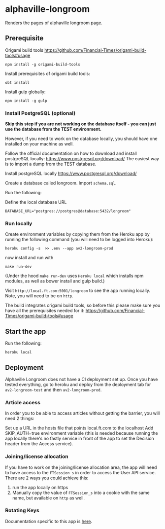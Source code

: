 # alphaville-longroom

Renders the pages of alphaville longroom page.

## Prerequisite
Origami build tools https://github.com/Financial-Times/origami-build-tools#usage

```
npm install -g origami-build-tools
```

Install prerequisites of origami build tools:

```
obt install
```

Install gulp globally:

```
npm install -g gulp
```

### Install PostgreSQL (optional)

**Skip this step if you are not working on the database itself - you can just use the database from the TEST environment.**

However, if you need to work on the database locally, you should have one installed on your machine as well.

Follow the official documentation on how to download and install postgreSQL locally: https://www.postgresql.org/download/
The easiest way is to import a dump from the TEST database.

Install postgreSQL locally
https://www.postgresql.org/download/

Create a database called longroom.
Import `schema.sql`.

Run the following:

Define the local database URL 

```
DATABASE_URL="postgres://postgres@database:5432/longroom"
```

### Run locally

Create environment variables by copying them from the Heroku app by running the following command (you will need to be logged into Heroku):

```
heroku config -s  >> .env --app av2-longroom-prod
```
now install and run with

```
make run-dev
```

(Under the hood `make run-dev` uses `Heroku local` which installs npm modules, as well as bower install and gulp build.)

Visit `http://local.ft.com:5001/longroom` to see the app running locally. Note, you will need to be on `http`. 

The build integrates origami build tools, so before this please make sure you have all the prerequisites needed for it: https://github.com/Financial-Times/origami-build-tools#usage



## Start the app

Run the following:

```
heroku local
```

## Deployment

Alphaville Longroom does not have a CI deployment set up. Once you have tested everything, go to heroku and deploy from the deployment tab for `av2-longroom-test` and then `av2-longroom-prod`.

### Article access

In order you to be able to access articles without getting the barrier, you will need 2 things:

Set up a URL in the hosts file that points local.ft.com to the localhost
Add SKIP_AUTH=true environment variable (this is needed because running the app locally there's no fastly service in front of the app to set the Decision header from the Access service).

### Joining/license allocation

If you have to work on the joining/license allocation area, the app will need to have access to the `FTSession_s` in order to access the User API service. There are 2 ways you could achieve this:

1. run the app locally on https
2. Manually copy the value of `FTSession_s` into a cookie with the same name, but available on `http` as well.

### Rotating Keys

Documentation specific to this app is [here](https://docs.google.com/document/d/1bILX3O37XmhKOtpWvox9BeZ6RW4-aOn9VzmNqc16BcQ/edit#heading=h.y5t7y6rwe8sa).
